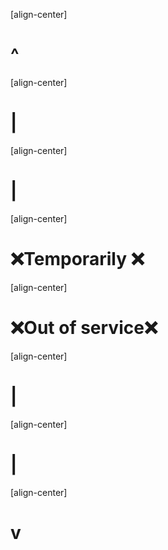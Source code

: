 ﻿[align-center]
# ^ 

[align-center]
# |

[align-center]
# |

[align-center]
# ❌**Temporarily** ❌

[align-center]
# ❌**Out of service**❌

[align-center]
# |

[align-center]
# |

[align-center]
# v
<!--
> 📝 [~/articles](/articles/)



<div style="margin:0 auto;width:30%">
  <p id="qrCodeCanvas" style="text-align:center;"></p>
</div>


> 🙈 [CV](/articles/?post=misc/CV-en) | [简历](/articles/?post=misc/CV-zh)
> 


> 关于 [BOT Frame](/articles/?post=../README) | [BOT Mark](/articles/?post=misc/BOT-Mark)
-->
<script>
  function setBackground() {
    var vertical = window.innerWidth > 940 ? 'bottom' : 'top';
    document.body.style.background='https://cn.bing.com/th?id=OHR.GalileoMoons_EN-CN9131910460_1920x1080.jpg&rf=LaDigue_1920x1080.jpg center center fixed';
    document.body.style.backgroundSize = '100% auto';
  }
  setBackground();
  window.onresize = setBackground;

<!--
   try {
    var mpUrl = 'http://weixin.qq.com/r/WCifh4jEydW2rczk931K';
    document.getElementById('qrCodeCanvas').innerHTML = qrCodeSVG(mpUrl, 320);
  } catch (e) {} 
 -->
</script>
